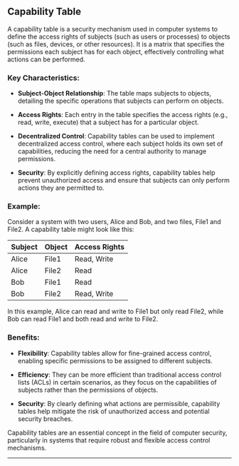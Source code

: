 ## Capability Table

A capability table is a security mechanism used in computer systems to define the access rights of subjects (such as users or processes) to objects (such as files, devices, or other resources). It is a matrix that specifies the permissions each subject has for each object, effectively controlling what actions can be performed.

### Key Characteristics:

- **Subject-Object Relationship**: The table maps subjects to objects, detailing the specific operations that subjects can perform on objects.
  
- **Access Rights**: Each entry in the table specifies the access rights (e.g., read, write, execute) that a subject has for a particular object.

- **Decentralized Control**: Capability tables can be used to implement decentralized access control, where each subject holds its own set of capabilities, reducing the need for a central authority to manage permissions.

- **Security**: By explicitly defining access rights, capability tables help prevent unauthorized access and ensure that subjects can only perform actions they are permitted to.

### Example:

Consider a system with two users, Alice and Bob, and two files, File1 and File2. A capability table might look like this:

| Subject | Object | Access Rights   |
|---------|--------|-----------------|
| Alice   | File1  | Read, Write     |
| Alice   | File2  | Read            |
| Bob     | File1  | Read            |
| Bob     | File2  | Read, Write     |

In this example, Alice can read and write to File1 but only read File2, while Bob can read File1 and both read and write to File2.

### Benefits:

- **Flexibility**: Capability tables allow for fine-grained access control, enabling specific permissions to be assigned to different subjects.
  
- **Efficiency**: They can be more efficient than traditional access control lists (ACLs) in certain scenarios, as they focus on the capabilities of subjects rather than the permissions of objects.

- **Security**: By clearly defining what actions are permissible, capability tables help mitigate the risk of unauthorized access and potential security breaches.

Capability tables are an essential concept in the field of computer security, particularly in systems that require robust and flexible access control mechanisms.

---

